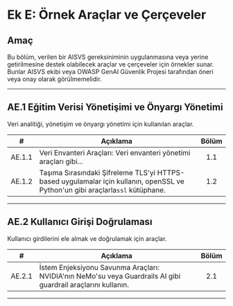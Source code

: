 # Ek E: Örnek Araçlar ve Çerçeveler

## Amaç

Bu bölüm, verilen bir AISVS gereksiniminin uygulanmasına veya yerine getirilmesine destek olabilecek araçlar ve çerçeveler için örnekler sunar. Bunlar AISVS ekibi veya OWASP GenAI Güvenlik Projesi tarafından öneri veya onay olarak görülmemelidir.

---

## AE.1 Eğitim Verisi Yönetişimi ve Önyargı Yönetimi

Veri analitiği, yönetişim ve önyargı yönetimi için kullanılan araçlar.

|   #    | Açıklama                                                                                                                       | Bölüm |
| :----: | ------------------------------------------------------------------------------------------------------------------------------ | :---: |
| AE.1.1 | Veri Envanteri Araçları: Veri envanteri yönetimi araçları gibi...                                                              |  1.1  |
| AE.1.2 | Taşıma Sırasındaki Şifreleme TLS'yi HTTPS-based uygulamalar için kullanın, openSSL ve Python'un gibi araçlarla`ssl` kütüphane. |  1.2  |

---

## AE.2 Kullanıcı Girişi Doğrulaması

Kullanıcı girdilerini ele almak ve doğrulamak için araçlar.

|   #    | Açıklama                                                                                                      | Bölüm |
| :----: | ------------------------------------------------------------------------------------------------------------- | :---: |
| AE.2.1 | İstem Enjeksiyonu Savunma Araçları: NVIDIA'nın NeMo'su veya Guardrails AI gibi guardrail araçlarını kullanın. |  2.1  |

---


